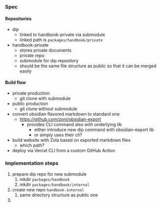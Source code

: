 ### Spec

#### Repositories
- dip
	- linked to handbook-private via submodule 
	- linked path is `packages/handbook/private`
- handbook-private
	- stores private documents
	- private repo
	- submodule for dip repository
	- should be the same file structure as public so that it can be merged easily

#### Build flow
- private production
	- git clone with submodule
- public production
	- git clone without submodule
- convert obsidian flavored markdown to standard one 
	- https://github.com/zoni/obsidian-export
		- provides CLI command also with underlying lib
			- either introduce new dip command with obsidian-export lib
			- or simply uses their cli?
- build website with Zola based on exported markdown files
	- which path?
- deploy via Vercel CLI from a custom GitHub Action

### Implementation steps
1. prepare dip repo for new submodule
	1. mkdir `packages/handbook`
	2. mkdir `packages/handbook/internal`
2. create new repo `handbook-internal`
	1. same directory structure as public one
3. 